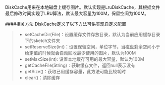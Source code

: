 DiskCache用来在本地磁盘上缓存图片。默认实现是LruDiskCache，其根据文件最后修改时间实现了LRU算法，默认最大容量为100M，保留空间为100M。

####相关方法
DiskCache定义了以下方法可供实现自定义配置
>* setCacheDir(File)：设置缓存文件存放目录，默认为当前应用缓存目录下的sketch文件夹
>* setReserveSize(int)：设置保留空间，单位字节，当磁盘剩余空间小于给定值的时候就会自动回收最少使用的图片，默认为100M
>* setMaxSize(int): 设置本地缓存可用的最大容量，默认为100M
>* getCacheFile(String)：获取缓存文件，返回null表示没有
>* getSize()：获取已用缓存容量，此方法可能比较耗时
>* clear()：清除缓存
